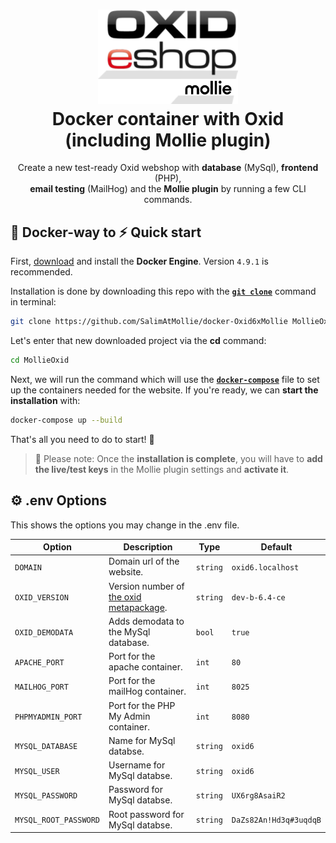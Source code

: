 <h1 align="center">
  <img alt="mollie Oxid logo" src="./Oxid6xMollie.png" width="224px"/><br/>
  Docker container with Oxid (including Mollie plugin)
</h1>
<p align="center">Create a new test-ready Oxid webshop with <b>database</b> (MySql), <b>frontend</b> (PHP),<br/> <b>email testing</b> (MailHog) and the <b>Mollie plugin</b> by running a few CLI commands.

## 🐳 Docker-way to ⚡️ Quick start

First, [download](https://docs.docker.com/engine/install/) and install the **Docker Engine**. Version `4.9.1` is recommended.

Installation is done by downloading this repo with the **[`git clone`](https://git-scm.com/docs/git-clone)** command in terminal:

```bash
git clone https://github.com/SalimAtMollie/docker-Oxid6xMollie MollieOxid
```

Let's enter that new downloaded project via the **cd** command:

```bash
cd MollieOxid
```

Next, we will run the command which will use the **[`docker-compose`](https://docs.docker.com/compose/)** file to set up the containers needed for the website. If you're ready, we can **start the installation** with:

```bash
docker-compose up --build
```

That's all you need to do to start! 🎉

> 🔔 Please note: Once the **installation is complete**, you will have to **add the live/test keys** in the Mollie plugin settings and **activate it**.

## ⚙️ .env Options

This shows the options you may change in the .env file.


| Option | Description                                              | Type   | Default |
|--------|----------------------------------------------------------|--------|---------|
| `DOMAIN`   | Domain url of the website. | `string` | `oxid6.localhost` |
| `OXID_VERSION`   | Version number of [the oxid metapackage](https://packagist.org/packages/oxid-esales/oxideshop-metapackage-ce). | `string` | `dev-b-6.4-ce` |
| `OXID_DEMODATA`   | Adds demodata to the MySql database. | `bool` | `true` |
| `APACHE_PORT`   | Port for the apache container. | `int` | `80` |
| `MAILHOG_PORT`   | Port for the mailHog container. | `int` | `8025` |
| `PHPMYADMIN_PORT`   | Port for the PHP My Admin container. | `int` | `8080` |
| `MYSQL_DATABASE`   | Name for MySql databse. | `string` | `oxid6` |
| `MYSQL_USER`   | Username for MySql databse. | `string` | `oxid6` |
| `MYSQL_PASSWORD`   | Password for MySql databse. | `string` | `UX6rg8AsaiR2` |
| `MYSQL_ROOT_PASSWORD`   | Root password for MySql databse. | `string` | `DaZs82An!Hd3q#3uqdqB` |

